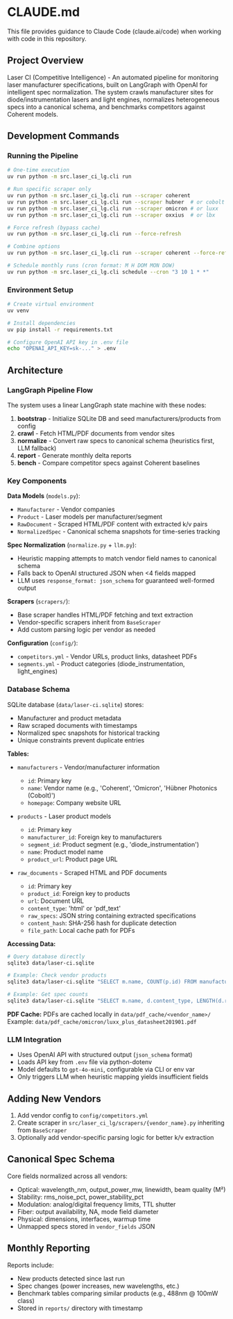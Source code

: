 # CLAUDE.md

This file provides guidance to Claude Code (claude.ai/code) when working with code in this repository.

## Project Overview

Laser CI (Competitive Intelligence) - An automated pipeline for monitoring laser manufacturer specifications, built on LangGraph with OpenAI for intelligent spec normalization. The system crawls manufacturer sites for diode/instrumentation lasers and light engines, normalizes heterogeneous specs into a canonical schema, and benchmarks competitors against Coherent models.

## Development Commands

### Running the Pipeline
```bash
# One-time execution
uv run python -m src.laser_ci_lg.cli run

# Run specific scraper only
uv run python -m src.laser_ci_lg.cli run --scraper coherent
uv run python -m src.laser_ci_lg.cli run --scraper hubner  # or cobolt
uv run python -m src.laser_ci_lg.cli run --scraper omicron # or luxx
uv run python -m src.laser_ci_lg.cli run --scraper oxxius  # or lbx

# Force refresh (bypass cache)
uv run python -m src.laser_ci_lg.cli run --force-refresh

# Combine options
uv run python -m src.laser_ci_lg.cli run --scraper coherent --force-refresh --model gpt-4o

# Schedule monthly runs (cron format: M H DOM MON DOW)
uv run python -m src.laser_ci_lg.cli schedule --cron "3 10 1 * *"
```

### Environment Setup
```bash
# Create virtual environment
uv venv

# Install dependencies
uv pip install -r requirements.txt

# Configure OpenAI API key in .env file
echo "OPENAI_API_KEY=sk-..." > .env
```

## Architecture

### LangGraph Pipeline Flow
The system uses a linear LangGraph state machine with these nodes:
1. **bootstrap** - Initialize SQLite DB and seed manufacturers/products from config
2. **crawl** - Fetch HTML/PDF documents from vendor sites
3. **normalize** - Convert raw specs to canonical schema (heuristics first, LLM fallback)
4. **report** - Generate monthly delta reports
5. **bench** - Compare competitor specs against Coherent baselines

### Key Components

**Data Models** (`models.py`):
- `Manufacturer` - Vendor companies
- `Product` - Laser models per manufacturer/segment
- `RawDocument` - Scraped HTML/PDF content with extracted k/v pairs
- `NormalizedSpec` - Canonical schema snapshots for time-series tracking

**Spec Normalization** (`normalize.py` + `llm.py`):
- Heuristic mapping attempts to match vendor field names to canonical schema
- Falls back to OpenAI structured JSON when <4 fields mapped
- LLM uses `response_format: json_schema` for guaranteed well-formed output

**Scrapers** (`scrapers/`):
- Base scraper handles HTML/PDF fetching and text extraction
- Vendor-specific scrapers inherit from `BaseScraper`
- Add custom parsing logic per vendor as needed

**Configuration** (`config/`):
- `competitors.yml` - Vendor URLs, product links, datasheet PDFs
- `segments.yml` - Product categories (diode_instrumentation, light_engines)

### Database Schema
SQLite database (`data/laser-ci.sqlite`) stores:
- Manufacturer and product metadata
- Raw scraped documents with timestamps
- Normalized spec snapshots for historical tracking
- Unique constraints prevent duplicate entries

**Tables:**
- `manufacturers` - Vendor/manufacturer information
  - `id`: Primary key
  - `name`: Vendor name (e.g., 'Coherent', 'Omicron', 'Hübner Photonics (Cobolt)')
  - `homepage`: Company website URL

- `products` - Laser product models
  - `id`: Primary key
  - `manufacturer_id`: Foreign key to manufacturers
  - `segment_id`: Product segment (e.g., 'diode_instrumentation')
  - `name`: Product model name
  - `product_url`: Product page URL

- `raw_documents` - Scraped HTML and PDF documents
  - `id`: Primary key
  - `product_id`: Foreign key to products
  - `url`: Document URL
  - `content_type`: 'html' or 'pdf_text'
  - `raw_specs`: JSON string containing extracted specifications
  - `content_hash`: SHA-256 hash for duplicate detection
  - `file_path`: Local cache path for PDFs

**Accessing Data:**
```bash
# Query database directly
sqlite3 data/laser-ci.sqlite

# Example: Check vendor products
sqlite3 data/laser-ci.sqlite "SELECT m.name, COUNT(p.id) FROM manufacturers m LEFT JOIN products p ON m.id = p.manufacturer_id GROUP BY m.id"

# Example: Get spec counts
sqlite3 data/laser-ci.sqlite "SELECT m.name, d.content_type, LENGTH(d.raw_specs) FROM raw_documents d JOIN products p ON d.product_id = p.id JOIN manufacturers m ON p.manufacturer_id = m.id"
```

**PDF Cache:**
PDFs are cached locally in `data/pdf_cache/<vendor_name>/`
Example: `data/pdf_cache/omicron/luxx_plus_datasheet201901.pdf`

### LLM Integration
- Uses OpenAI API with structured output (`json_schema` format)
- Loads API key from `.env` file via python-dotenv
- Model defaults to `gpt-4o-mini`, configurable via CLI or env var
- Only triggers LLM when heuristic mapping yields insufficient fields

## Adding New Vendors

1. Add vendor config to `config/competitors.yml`
2. Create scraper in `src/laser_ci_lg/scrapers/{vendor_name}.py` inheriting from `BaseScraper`
3. Optionally add vendor-specific parsing logic for better k/v extraction

## Canonical Spec Schema

Core fields normalized across all vendors:
- Optical: wavelength_nm, output_power_mw, linewidth, beam quality (M²)
- Stability: rms_noise_pct, power_stability_pct
- Modulation: analog/digital frequency limits, TTL shutter
- Fiber: output availability, NA, mode field diameter
- Physical: dimensions, interfaces, warmup time
- Unmapped specs stored in `vendor_fields` JSON

## Monthly Reporting

Reports include:
- New products detected since last run
- Spec changes (power increases, new wavelengths, etc.)
- Benchmark tables comparing similar products (e.g., 488nm @ 100mW class)
- Stored in `reports/` directory with timestamp